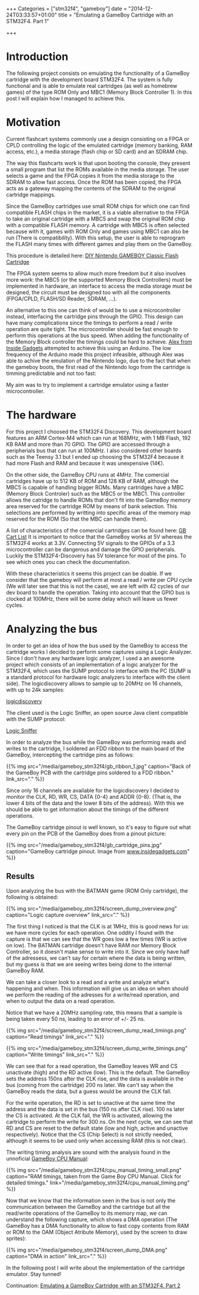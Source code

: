 +++
Categories = ["stm32f4", "gameboy"]
date = "2014-12-24T03:33:57+01:00"
title = "Emulating a GameBoy Cartridge with an STM32F4. Part 1"

+++

# Introduction

The following project consists on emulating the functionality of a GameBoy
cartridge with the development board STM32F4. The system is fully functional
and is able to emulate real cartridges (as well as homebrew games) of the type
ROM Only and MBC1 (Memory Block Controller 1). In this post I will explain
how I managed to achieve this.

# Motivation

Current flashcart systems commonly use a design consisting on a FPGA or CPLD 
controlling the logic of the emulated cartridge (memory banking, RAM access, 
etc.), a media storage (flash chip or SD card) and an SDRAM chip. 

The way this flashcarts work is that upon booting the console, they present a 
small program that list the ROMs available in the media storage. The user selects
a game and the FPGA copies it from the media storage to the SDRAM to allow 
fast access. Once the ROM has been copied, the FPGA acts as a gateway mapping
the contents of the SDRAM to the original cartridge mappings.

Since the GameBoy cartridges use small ROM chips for which one can find 
compatible FLASH chips in the market, it is a viable alternative to the FPGA
to take an original cartridge with a MBC5 and swap the original ROM chip with
a compatible FLASH memory. A cartridge with MBC5 is often selected because with
it, games with ROM Only and games using MBC1 can also be run (There is 
compatibility). With this setup, the user is able to reprogram the FLASH many
times with different games and play them on the GameBoy.

This procedure is detailed here: 
[DIY Nintendo GAMEBOY Classic Flash Cartridge](http://www.digital-circuitry.com/DOC/NINTENDO/GAMEBOY/DIY%20Nintendo%20GAMEBOY%20Classic%20Flash%20Cartridge.pdf)

The FPGA system seems to allow much more freedom but it also involves more work:
the MBC5 (or the supported Memory Block Controllers) must be implemented in
hardware, an interface to access the media storage must be designed, the circuit
must be designed too with all the components (FPGA/CPLD, FLASH/SD Reader, SDRAM,
...). 

An alternative to this one can think of would be to use a microcontroller
instead, interfacing the cartridge pins through the GPIO. This design can have
many complications since the timings to perform a read / write operation are 
quite tight. The microcontroller should be fast enough to perform this operations
at the bus speed. When adding the functionality of the Memory Block controller
the timings could be hard to achieve. 
[Alex from Inside Gadgets](https://www.insidegadgets.com/2011/04/23/emulating-the-nintendo-logo-on-the-gameboy/)
attempted to 
achieve this using an Arduino. The low frequency of the Arduino made this project
infeasible, although Alex was able to achive the emulation of the Nintendo logo,
due to the fact that when the gameboy boots, the first read of the Nintendo logo
from the cartridge is timming predictable and not too fast:

My aim was to try to implement a cartridge emulator using a faster microcontroller.

# The hardware

For this project I choosed the STM32F4 Discovery. This development board features 
an ARM Cortex-M4 which can run at 168MHz, with 1 MB Flash, 192 KB RAM and more than
70 GPIO. The GPIO are accessed through a peripherials bus that can run at 100MHz.
I also considered other boards such as the Teensy 3.1 but I ended up choosing 
the STM32F4 because it had more Flash and RAM and because it was unexpensive (14€).

On the other side, the GameBoy CPU runs at 4MHz. The comercial cartridges have 
up to 512 KB of ROM and 128 KB of RAM, although the MBC5 is capable of handling
bigger ROMs. Many cartridges have a MBC (Memory Block Controler) such as the MBC5 
or the MBC1. This controller allows the catridge to handle ROMs that don't fit 
into the GameBoy memory area reserved for the cartridge ROM by means of bank
selection. This selections are performed by writting into specific areas of the
memory map reserved for the ROM (So that the MBC can handle them).

A list of characteristics of the comercial cartridges can be found here: 
[GB Cart List](http://www.devrs.com/gb/files/gbmbcsiz.txt)
It is important to notice that the GameBoy works at 5V whereas the STM32F4 works
at 3.3V. Connecting 5V signals to the GPIOs of a 3.3 microcontroller can be 
dangerous and damage the GPIO peripherials. Luckily the STM32F4-Discovery has
5V tolerance for most of the pins. To see which ones you can check the 
documentation.

With these characteristics it seems this project can be doable. If we consider 
that the gameboy will perform at most a read / write per CPU cycle (We will later 
see that this is not the case), we are left with 42 cycles of our dev board to handle
the operation. Taking into account that the GPIO bus is clocked at 100MHz, there
will be some delay which will leave us fewer cycles.

# Analyzing the bus

In order to get an idea of how the bus used by the GameBoy to access the 
cartridge works I decided to perform some captures using a Logic Analyzer. Since
I don't have any hardware logic analyzer, I used a an awesome project 
which consists of an implementation of a logic analyzer for the STM32F4, which
uses the SUMP protocol to interface with the PC (SUMP is a standard protocol for
hardware logic analyzers to interface with the client side). The logicdiscovery
allows to sample up to 20MHz on 16 channels, with up to 24k samples:

[logicdiscovery](https://code.google.com/p/logicdiscovery/)

The client used is the Logic Sniffer, an open source Java client compatible with
the SUMP protocol:

[Logic Sniffer](http://www.lxtreme.nl/ols/)

In order to analyze the bus while the GameBoy was performing reads and writes to
the cartridge, I soldered an FDD ribbon to the main board of the GameBoy, 
intercepting the cartridge pins as follows:

{{% img src="/media/gameboy_stm32f4/gb_ribbon_1.jpg" caption="Back of the GameBoy PCB with the cartridge pins soldered to a FDD ribbon." link_src="." %}}

Since only 16 channels are available for the logicdiscovery I decided to monitor
the CLK, RD, WR, CS, DATA {0-4} and ADDR {0-8}. (That is, the lower 4 bits of
the data and the lower 8 bits of the address). With this we should be able to
get information about the timings of the different operations.

The GameBoy cartridge pinout is well known, so it's easy to figure out what every
pin on the PCB of the GameBoy does from a pinout picture:

{{% img src="/media/gameboy_stm32f4/gb_cartridge_pins.jpg" caption="GameBoy cartridge pinout. Image from www.insidegadgets.com" %}}

## Results

Upon analyzing the bus with the BATMAN game (ROM Only cartridge), the following is obtained:

{{% img src="/media/gameboy_stm32f4/screen_dump_overview.png" caption="Logic capture overview" link_src="." %}}

The first thing I noticed is that the CLK is at 1MHz, this is good news for us:
we have more cycles for each operation. One oddity I found with the capture is
that we can see that the WR goes low a few times (WR is active on low). The 
BATMAN cartridge doesn't have RAM nor Memory Block Controller, so it doesn't make
sense to write into it. Since we only have half of the adressess, we can't say
for certain where the data is being written, but my guess is that we are seeing
writes being done to the internal GameBoy RAM.

We can take a closer look to a read and a write and analyze what's happening and
when. This information will give us an idea on when should we perform the reading
of the adresses for a write/read operation, and when to output the data on a 
read operation.

Notice that we have a 20MHz sampling rate, this means that a sample is being
taken every 50 ns, leading to an error of +/- 25 ns.

{{% img src="/media/gameboy_stm32f4/screen_dump_read_timings.png" caption="Read timings" link_src="." %}}

{{% img src="/media/gameboy_stm32f4/screen_dump_write_timings.png" caption="Write timings" link_src="." %}}

We can see that for a read operation, the GameBoy leaves WR and CS unactivate 
(high) and the RD active (low). This is the default. The GameBoy sets the 
address 150ns after the CLK rise, and the data is available in the bus 
(coming from the cartridge) 200 ns later. We can't say when the GameBoy reads
the data, but a guess would be around the CLK fall.

For the write operation, the RD is set to unactive at the same time the address
and the data is set in the bus (150 ns after CLK rise). 100 ns later the CS is
activated. At the CLK fall, the WR is activated, allowing the cartridge to perform
the write for 300 ns. On the next cycle, we can see that RD and CS are reset to
the default state (low and high, active and unactive respectively). Notice that
the CS (Chip Select) is not strictly needed, although it seems to be used only
when accessing RAM (this is not clear).

The writing timing analysis are sound with the analysis found in the unnoficial
[GameBoy CPU Manual](http://marc.rawer.de/Gameboy/Docs/GBCPUman.pdf):

{{% img src="/media/gameboy_stm32f4/cpu_manual_timing_small.png" caption="RAM timings, taken from the Game Boy CPU Manual. Click for detailed timings." link="/media/gameboy_stm32f4/cpu_manual_timing.png" %}}

Now that we know that the information seen in the bus is not only the communication
between the GameBoy and the cartridge but all the read/write operations of the
GameBoy to its memory map, we can understand the following capture, which shows
a DMA operation (The GameBoy has a DMA functionality to allow to fast copy contents
from RAM or ROM to the OAM (Object Atribute Memory), used by the screen to draw
sprites):

{{% img src="/media/gameboy_stm32f4/screen_dump_DMA.png" caption="DMA in action" link_src="." %}}

In the following post I will write about the implementation of the cartridge
emulator. Stay tunned!

Continuation: [Emulating a GameBoy Cartridge with an STM32F4. Part 2](/post/gameboy_cartridge_emu_2)

